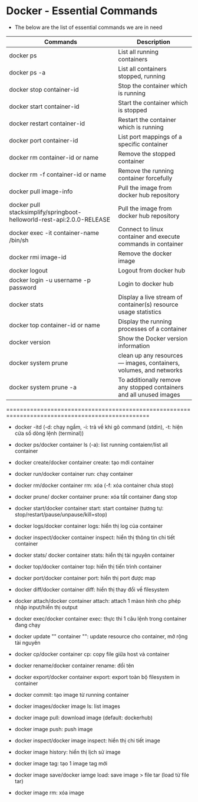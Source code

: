 # Docker - Essential Commands
- The below are the list of essential commands we are in need 

|     Commands                 |    Description                                  |
| ------------------------------- | --------------------------------------------- |
| docker ps | List all running containers |
| docker ps -a | List all containers stopped, running |
| docker stop container-id | Stop the container which is running |
| docker start container-id | Start the container which is stopped |
| docker restart container-id | Restart the container which is running |
| docker port container-id | List port mappings of a specific container |
| docker rm container-id or name | Remove the stopped container |
| docker rm -f container-id or name| Remove the running container forcefully |
| docker pull image-info | Pull the image from docker hub repository |
| docker pull stacksimplify/springboot-helloworld-rest-api:2.0.0-RELEASE | Pull the image from docker hub repository |
| docker exec -it container-name /bin/sh | Connect to linux container and execute commands in container |
| docker rmi image-id | Remove the docker image |
| docker logout | Logout from docker hub |
| docker login -u username -p password | Login to docker hub |
| docker stats | Display a live stream of container(s) resource usage statistics |
| docker top container-id or name | Display the running processes of a container |
| docker version | Show the Docker version information |
| docker system prune | clean up any resources — images, containers, volumes, and networks |
| docker system prune -a | To additionally remove any stopped containers and all unused images |

================================================================================================

- docker -itd (-d: chạy ngầm, -i: trả về khi gõ command (stdin), -t: hiện cửa sổ dòng lệnh (terminal))
- docker ps/docker container ls (-a): list running contaienr/list all container
- docker create/docker container create: tạo mới container
- docker run/docker container run: chạy container 
- docker rm/docker container rm: xóa (-f: xóa container chưa stop)
- docker prune/ docker container prune: xóa tất container đang stop
- docker start/docker container start: start container (tương tự: stop/restart/pause/unpause/kill=stop)
- docker logs/docker container logs: hiển thị log của container
- docker inspect/docker container inspect: hiển thị thông tin chi tiết container
- docker stats/ docker container stats: hiển thị tài nguyên container
- docker top/docker container top: hiển thị tiến trình container
- docker port/docker container port: hiển thị port được map
- docker diff/docker container diff: hiển thị thay đổi về filesystem
- docker attach/docker container attach: attach 1 màsn hình cho phép nhập input/hiển thị output
- docker exec/docker container exec: thực thi 1 câu lệnh trong container đang chạy
- docker update "" container "": update resource cho container, mở rộng tài nguyên
- docker cp/docker container cp: copy file giữa host và container
- docker rename/docker container rename: đổi tên
- docker export/docker container export: export toàn bộ filesystem in container
- docker commit: tạo image từ running container

- docker images/docker image ls: list images
- docker image pull: download image (default: dockerhub)
- docker image push: push image
- docker inspect/docker image inspect: hiển thị chi tiết image
- docker image history: hiển thị lịch sử image 
- docker image tag: tạo 1 image tag mới
- docker image save/docker iamge load: save image > file tar (load từ file tar)
- docker image rm: xóa image
